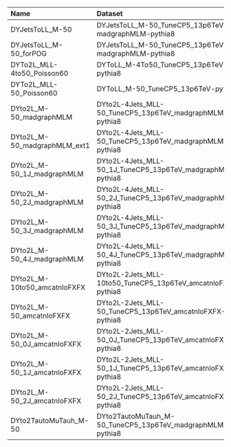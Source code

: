 | Name                         | Dataset                                                      | Summer23BPix Request              | Status                            |
|:-----------------------------|:-------------------------------------------------------------|:----------------------------------|:----------------------------------|
| DYJetsToLL_M-50              | DYJetsToLL_M-50_TuneCP5_13p6TeV-madgraphMLM-pythia8          | NONE                              | $${\color{red}\textbf{MISSING}}$$ |
| DYJetsToLL_M-50_forPOG       | DYJetsToLL_M-50_TuneCP5_13p6TeV-madgraphMLM-pythia8          | NONE                              | $${\color{red}\textbf{MISSING}}$$ |
| DYTo2L_MLL-4to50_Poisson60   | DYToLL_M-4To50_TuneCP5_13p6TeV-pythia8                       | TSG-Run3Summer23BPixGS-00042      | $${\color{green}\textbf{DONE}}$$  |
| DYTo2L_MLL-50_Poisson60      | DYToLL_M-50_TuneCP5_13p6TeV-pythia8                          | NONE                              | $${\color{red}\textbf{MISSING}}$$ |
| DYto2L_M-50_madgraphMLM      | DYto2L-4Jets_MLL-50_TuneCP5_13p6TeV_madgraphMLM-pythia8      | GEN-Run3Summer23BPixwmLHEGS-00324 | $${\color{green}\textbf{DONE}}$$  |
| DYto2L_M-50_madgraphMLM_ext1 | DYto2L-4Jets_MLL-50_TuneCP5_13p6TeV_madgraphMLM-pythia8      | GEN-Run3Summer23BPixwmLHEGS-00324 | $${\color{green}\textbf{DONE}}$$  |
| DYto2L_M-50_1J_madgraphMLM   | DYto2L-4Jets_MLL-50_1J_TuneCP5_13p6TeV_madgraphMLM-pythia8   | GEN-Run3Summer23BPixwmLHEGS-00317 | $${\color{green}\textbf{DONE}}$$  |
| DYto2L_M-50_2J_madgraphMLM   | DYto2L-4Jets_MLL-50_2J_TuneCP5_13p6TeV_madgraphMLM-pythia8   | GEN-Run3Summer23BPixwmLHEGS-00318 | $${\color{green}\textbf{DONE}}$$  |
| DYto2L_M-50_3J_madgraphMLM   | DYto2L-4Jets_MLL-50_3J_TuneCP5_13p6TeV_madgraphMLM-pythia8   | GEN-Run3Summer23BPixwmLHEGS-00319 | $${\color{green}\textbf{DONE}}$$  |
| DYto2L_M-50_4J_madgraphMLM   | DYto2L-4Jets_MLL-50_4J_TuneCP5_13p6TeV_madgraphMLM-pythia8   | GEN-Run3Summer23BPixwmLHEGS-00320 | $${\color{green}\textbf{DONE}}$$  |
| DYto2L_M-10to50_amcatnloFXFX | DYto2L-2Jets_MLL-10to50_TuneCP5_13p6TeV_amcatnloFXFX-pythia8 | GEN-Run3Summer23BPixwmLHEGS-00362 | $${\color{green}\textbf{DONE}}$$  |
| DYto2L_M-50_amcatnloFXFX     | DYto2L-2Jets_MLL-50_TuneCP5_13p6TeV_amcatnloFXFX-pythia8     | GEN-Run3Summer23BPixwmLHEGS-00325 | $${\color{green}\textbf{DONE}}$$  |
| DYto2L_M-50_0J_amcatnloFXFX  | DYto2L-2Jets_MLL-50_0J_TuneCP5_13p6TeV_amcatnloFXFX-pythia8  | GEN-Run3Summer23BPixwmLHEGS-00321 | $${\color{green}\textbf{DONE}}$$  |
| DYto2L_M-50_1J_amcatnloFXFX  | DYto2L-2Jets_MLL-50_1J_TuneCP5_13p6TeV_amcatnloFXFX-pythia8  | GEN-Run3Summer23BPixwmLHEGS-00322 | $${\color{green}\textbf{DONE}}$$  |
| DYto2L_M-50_2J_amcatnloFXFX  | DYto2L-2Jets_MLL-50_2J_TuneCP5_13p6TeV_amcatnloFXFX-pythia8  | GEN-Run3Summer23BPixwmLHEGS-00323 | $${\color{green}\textbf{DONE}}$$  |
| DYto2TautoMuTauh_M-50        | DYto2TautoMuTauh_M-50_TuneCP5_13p6TeV_madgraphMLM-pythia8    | TAU-Run3Summer23BPixwmLHEGS-00001 | $${\color{green}\textbf{DONE}}$$  |